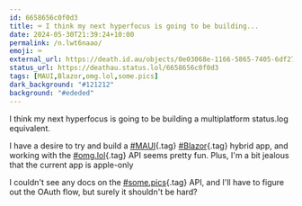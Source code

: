 ```yaml
---
id: 6658656c0f0d3
title: ⌨️ I think my next hyperfocus is going to be building...
date: 2024-05-30T21:39:24+10:00
permalink: /n.lwt6naao/
emoji: ⌨️
external_url: https://death.id.au/objects/0e03068e-1166-5865-7405-6df270227544
status_url: https://deathau.status.lol/6658656c0f0d3
tags: [MAUI,Blazor,omg.lol,some.pics]
dark_background: "#121212"
background: "#ededed"
---
```


I think my next hyperfocus is going to be building a multiplatform status.log equivalent.

I have a desire to try and build a [#MAUI](/tag/maui){.tag} [#Blazor](/tag/blazor){.tag} hybrid app, and working with the [#omg.lol](/tag/omg.lol){.tag} API seems pretty fun. Plus, I'm a bit jealous that the current app is apple-only

I couldn't see any docs on the [#some.pics](/tag/some){.tag} API, and I'll have to figure out the OAuth flow, but surely it shouldn't be hard?
